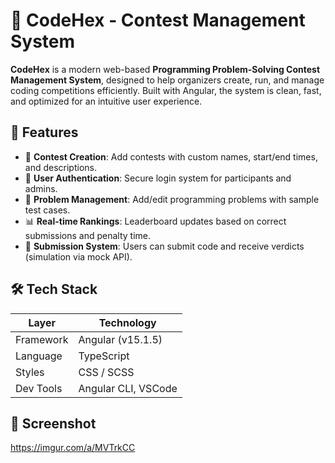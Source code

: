 # 🧠 CodeHex - Contest Management System

**CodeHex** is a modern web-based **Programming Problem-Solving Contest Management System**, designed to help organizers create, run, and manage coding competitions efficiently. Built with Angular, the system is clean, fast, and optimized for an intuitive user experience.

## 🚀 Features

- 📝 **Contest Creation**: Add contests with custom names, start/end times, and descriptions.
- 🔐 **User Authentication**: Secure login system for participants and admins.
- 📄 **Problem Management**: Add/edit programming problems with sample test cases.
- 📊 **Real-time Rankings**: Leaderboard updates based on correct submissions and penalty time.
- 🧪 **Submission System**: Users can submit code and receive verdicts (simulation via mock API).

## 🛠 Tech Stack

| Layer        | Technology        |
|--------------|-------------------|
| Framework    | Angular (v15.1.5) |
| Language     | TypeScript        |
| Styles       | CSS / SCSS        |
| Dev Tools    | Angular CLI, VSCode |


## 📸 Screenshot
https://imgur.com/a/MVTrkCC

